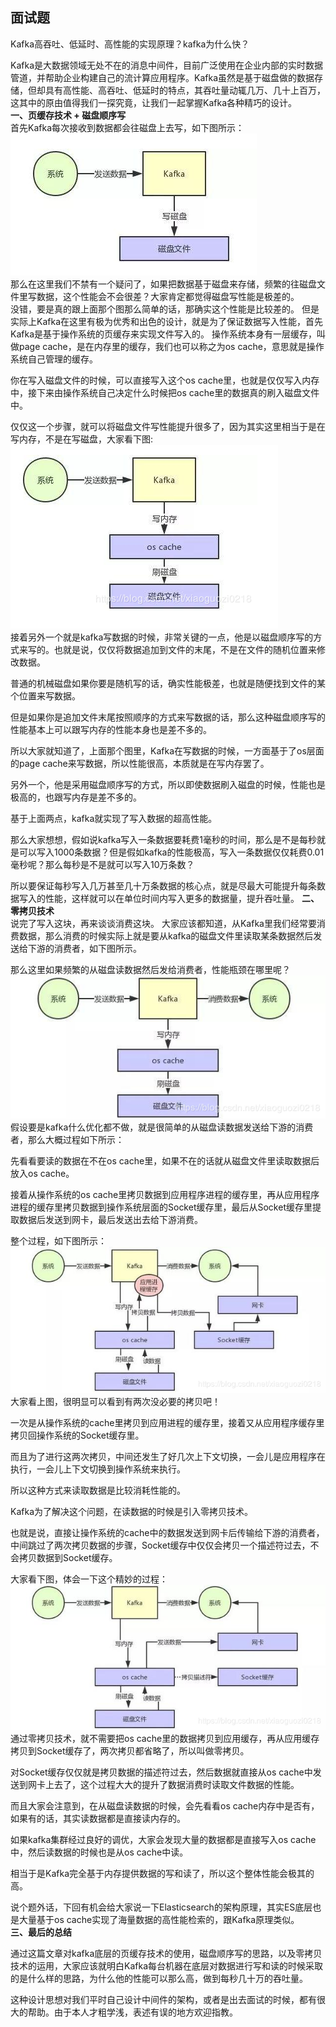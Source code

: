 ## 面试题
Kafka高吞吐、低延时、高性能的实现原理？kafka为什么快？

Kafka是大数据领域无处不在的消息中间件，目前广泛使用在企业内部的实时数据管道，并帮助企业构建自己的流计算应用程序。Kafka虽然是基于磁盘做的数据存储，但却具有高性能、高吞吐、低延时的特点，其吞吐量动辄几万、几十上百万，这其中的原由值得我们一探究竟，让我们一起掌握Kafka各种精巧的设计。  
**一、页缓存技术 + 磁盘顺序写**  
首先Kafka每次接收到数据都会往磁盘上去写，如下图所示：  
![](/docs/high-concurrency/images/kafka-fast-1.png)  
那么在这里我们不禁有一个疑问了，如果把数据基于磁盘来存储，频繁的往磁盘文件里写数据，这个性能会不会很差？大家肯定都觉得磁盘写性能是极差的。  
没错，要是真的跟上面那个图那么简单的话，那确实这个性能是比较差的。 
但是实际上Kafka在这里有极为优秀和出色的设计，就是为了保证数据写入性能，首先Kafka是基于操作系统的页缓存来实现文件写入的。
操作系统本身有一层缓存，叫做page cache，是在内存里的缓存，我们也可以称之为os cache，意思就是操作系统自己管理的缓存。

你在写入磁盘文件的时候，可以直接写入这个os cache里，也就是仅仅写入内存中，接下来由操作系统自己决定什么时候把os cache里的数据真的刷入磁盘文件中。

仅仅这一个步骤，就可以将磁盘文件写性能提升很多了，因为其实这里相当于是在写内存，不是在写磁盘，大家看下图:  
![](/docs/high-concurrency/images/kafka-fast-2.png)  
接着另外一个就是kafka写数据的时候，非常关键的一点，他是以磁盘顺序写的方式来写的。也就是说，仅仅将数据追加到文件的末尾，不是在文件的随机位置来修改数据。

普通的机械磁盘如果你要是随机写的话，确实性能极差，也就是随便找到文件的某个位置来写数据。

但是如果你是追加文件末尾按照顺序的方式来写数据的话，那么这种磁盘顺序写的性能基本上可以跟写内存的性能本身也是差不多的。

所以大家就知道了，上面那个图里，Kafka在写数据的时候，一方面基于了os层面的page cache来写数据，所以性能很高，本质就是在写内存罢了。

另外一个，他是采用磁盘顺序写的方式，所以即使数据刷入磁盘的时候，性能也是极高的，也跟写内存是差不多的。

基于上面两点，kafka就实现了写入数据的超高性能。

那么大家想想，假如说kafka写入一条数据要耗费1毫秒的时间，那么是不是每秒就是可以写入1000条数据？但是假如kafka的性能极高，写入一条数据仅仅耗费0.01毫秒呢？那么每秒是不是就可以写入10万条数？

所以要保证每秒写入几万甚至几十万条数据的核心点，就是尽最大可能提升每条数据写入的性能，这样就可以在单位时间内写入更多的数据量，提升吞吐量。 
**二、零拷贝技术**   
说完了写入这块，再来谈谈消费这块。 
大家应该都知道，从Kafka里我们经常要消费数据，那么消费的时候实际上就是要从kafka的磁盘文件里读取某条数据然后发送给下游的消费者，如下图所示。

那么这里如果频繁的从磁盘读数据然后发给消费者，性能瓶颈在哪里呢？ 
![](/docs/high-concurrency/images/kafka-fast-3.png)  
假设要是kafka什么优化都不做，就是很简单的从磁盘读数据发送给下游的消费者，那么大概过程如下所示：

先看看要读的数据在不在os cache里，如果不在的话就从磁盘文件里读取数据后放入os cache。

接着从操作系统的os cache里拷贝数据到应用程序进程的缓存里，再从应用程序进程的缓存里拷贝数据到操作系统层面的Socket缓存里，最后从Socket缓存里提取数据后发送到网卡，最后发送出去给下游消费。

整个过程，如下图所示：   
![](/docs/high-concurrency/images/kafka-fast-4.png)    
大家看上图，很明显可以看到有两次没必要的拷贝吧！

一次是从操作系统的cache里拷贝到应用进程的缓存里，接着又从应用程序缓存里拷贝回操作系统的Socket缓存里。

而且为了进行这两次拷贝，中间还发生了好几次上下文切换，一会儿是应用程序在执行，一会儿上下文切换到操作系统来执行。

所以这种方式来读取数据是比较消耗性能的。

Kafka为了解决这个问题，在读数据的时候是引入零拷贝技术。

也就是说，直接让操作系统的cache中的数据发送到网卡后传输给下游的消费者，中间跳过了两次拷贝数据的步骤，Socket缓存中仅仅会拷贝一个描述符过去，不会拷贝数据到Socket缓存。

大家看下图，体会一下这个精妙的过程：  
![](/docs/high-concurrency/images/kafka-fast-5.png)  
通过零拷贝技术，就不需要把os cache里的数据拷贝到应用缓存，再从应用缓存拷贝到Socket缓存了，两次拷贝都省略了，所以叫做零拷贝。

对Socket缓存仅仅就是拷贝数据的描述符过去，然后数据就直接从os cache中发送到网卡上去了，这个过程大大的提升了数据消费时读取文件数据的性能。

而且大家会注意到，在从磁盘读数据的时候，会先看看os cache内存中是否有，如果有的话，其实读数据都是直接读内存的。

如果kafka集群经过良好的调优，大家会发现大量的数据都是直接写入os cache中，然后读数据的时候也是从os cache中读。

相当于是Kafka完全基于内存提供数据的写和读了，所以这个整体性能会极其的高。

说个题外话，下回有机会给大家说一下Elasticsearch的架构原理，其实ES底层也是大量基于os cache实现了海量数据的高性能检索的，跟Kafka原理类似。  
**三、最后的总结**  

通过这篇文章对kafka底层的页缓存技术的使用，磁盘顺序写的思路，以及零拷贝技术的运用，大家应该就明白Kafka每台机器在底层对数据进行写和读的时候采取的是什么样的思路，为什么他的性能可以那么高，做到每秒几十万的吞吐量。

这种设计思想对我们平时自己设计中间件的架构，或者是出去面试的时候，都有很大的帮助。由于本人才粗学浅，表述有误的地方欢迎指教。